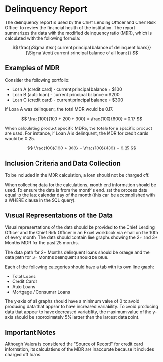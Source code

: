 # Delinquency Report 

The delinquency report is used by the Chief Lending Officer and Cheif Risk Officer to review the financial health of the institution. The report summarizes the data with the modified delinquency ratio (MDR), which is calculated with the following formula: 

$$ \frac{\Sigma \text{ current principal balance of delinquent loans}}{\Sigma \text{ current principal balance of all loans}} $$

## Examples of MDR

Consider the following portfolio:
- Loan A (credit card) - current principal balance = $100
- Loan B (auto loan) - current principal balance = $200
- Loan C (credit card) - current principal balance = $300

If Loan A was delinquent, the total MDR would be 0.17.

$$ \frac{100}{100 + 200 + 300} = \frac{100}{600} = 0.17 $$

When calculating product specific MDRs, the totals for a specific product are used. For instance, if Loan A is delinquent, the MDR for credit cards would be 0.25. 

$$ \frac{100}{100 + 300} = \frac{100}{400} = 0.25 $$

## Inclusion Criteria and Data Collection

To be included in the MDR calculation, a loan should not be charged off. 

When collecting data for the calculations, month end information should be used. To ensure the data is from the month's end, set the process date equal to the last calendar day of the month (this can be accomplished with a WHERE clause in the SQL query). 

## Visual Representations of the Data

Visual representations of the data should be provided to the Chief Lending Officer and the Chief Risk Officer in an Excel workbook via email on the 10th of every month. The data should contain line graphs showing the 2+ and 3+ Months MDR for the past 25 months. 

The data path for 2+ Months delinquent loans should be orange and the data path for 3+ Months delinquent should be blue. 

Each of the following categories should have a tab with its own line graph:
- Total Loans
- Credit Cards
- Auto Loans
- Mortgage / Consumer Loans

The y-axis of all graphs should have a minimum value of 0 to avoid producing data that appear to have increased variability. To avoid producing data that appear to have decreased variability, the maximum value of the y-axis should be approximately 5% larger than the largest data point. 

## Important Notes 

Although Valera is considered the "Source of Record" for credit card information, its calculations of the MDR are inaccurate because it includes charged off loans.

